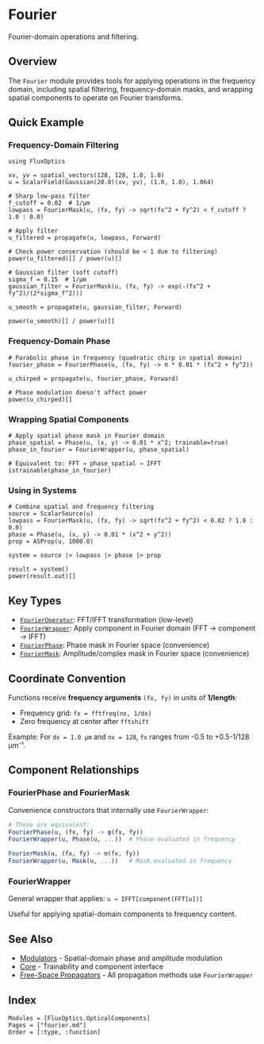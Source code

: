 # Fourier

Fourier-domain operations and filtering.

## Overview

The `Fourier` module provides tools for applying operations in the frequency domain, including spatial filtering, frequency-domain masks, and wrapping spatial components to operate on Fourier transforms.

## Quick Example

### Frequency-Domain Filtering

```@example fourier
using FluxOptics

xv, yv = spatial_vectors(128, 128, 1.0, 1.0)
u = ScalarField(Gaussian(20.0)(xv, yv), (1.0, 1.0), 1.064)

# Sharp low-pass filter
f_cutoff = 0.02  # 1/μm
lowpass = FourierMask(u, (fx, fy) -> sqrt(fx^2 + fy^2) < f_cutoff ? 1.0 : 0.0)

# Apply filter
u_filtered = propagate(u, lowpass, Forward)

# Check power conservation (should be < 1 due to filtering)
power(u_filtered)[] / power(u)[]
```

```@example fourier
# Gaussian filter (soft cutoff)
sigma_f = 0.15  # 1/μm
gaussian_filter = FourierMask(u, (fx, fy) -> exp(-(fx^2 + fy^2)/(2*sigma_f^2)))

u_smooth = propagate(u, gaussian_filter, Forward)

power(u_smooth)[] / power(u)[]
```

### Frequency-Domain Phase

```@example fourier
# Parabolic phase in frequency (quadratic chirp in spatial domain)
fourier_phase = FourierPhase(u, (fx, fy) -> π * 0.01 * (fx^2 + fy^2))

u_chirped = propagate(u, fourier_phase, Forward)

# Phase modulation doesn't affect power
power(u_chirped)[]
```

### Wrapping Spatial Components

```@example fourier
# Apply spatial phase mask in Fourier domain
phase_spatial = Phase(u, (x, y) -> 0.01 * x^2; trainable=true)
phase_in_fourier = FourierWrapper(u, phase_spatial)

# Equivalent to: FFT → phase_spatial → IFFT
istrainable(phase_in_fourier)
```

### Using in Systems

```@example fourier
# Combine spatial and frequency filtering
source = ScalarSource(u)
lowpass = FourierMask(u, (fx, fy) -> sqrt(fx^2 + fy^2) < 0.02 ? 1.0 : 0.0)
phase = Phase(u, (x, y) -> 0.01 * (x^2 + y^2))
prop = ASProp(u, 1000.0)

system = source |> lowpass |> phase |> prop

result = system()
power(result.out)[]
```

## Key Types

- [`FourierOperator`](@ref): FFT/IFFT transformation (low-level)
- [`FourierWrapper`](@ref): Apply component in Fourier domain (FFT → component → IFFT)
- [`FourierPhase`](@ref): Phase mask in Fourier space (convenience)
- [`FourierMask`](@ref): Amplitude/complex mask in Fourier space (convenience)

## Coordinate Convention

Functions receive **frequency arguments** `(fx, fy)` in units of **1/length**:
- Frequency grid: `fx = fftfreq(nx, 1/dx)`
- Zero frequency at center after `fftshift`

Example: For `dx = 1.0 μm` and `nx = 128`, `fx` ranges from -0.5 to +0.5-1/128 μm⁻¹.

## Component Relationships

### FourierPhase and FourierMask
Convenience constructors that internally use `FourierWrapper`:
```julia
# These are equivalent:
FourierPhase(u, (fx, fy) -> φ(fx, fy))
FourierWrapper(u, Phase(u, ...))  # Phase evaluated in frequency

FourierMask(u, (fx, fy) -> m(fx, fy))
FourierWrapper(u, Mask(u, ...))   # Mask evaluated in frequency
```

### FourierWrapper
General wrapper that applies: `u → IFFT[component(FFT[u])]`

Useful for applying spatial-domain components to frequency content.

## See Also

- [Modulators](../modulators/index.md) - Spatial-domain phase and amplitude modulation
- [Core](../core/index.md) - Trainability and component interface
- [Free-Space Propagators](../freespace/index.md) - All propagation methods use `FourierWrapper`

## Index

```@index
Modules = [FluxOptics.OpticalComponents]
Pages = ["fourier.md"]
Order = [:type, :function]
```
